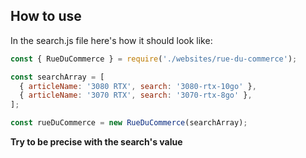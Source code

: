 ## How to use
In the search.js file here's how it should look like:
```js
const { RueDuCommerce } = require('./websites/rue-du-commerce');

const searchArray = [
  { articleName: '3080 RTX', search: '3080-rtx-10go' },
  { articleName: '3070 RTX', search: '3070-rtx-8go' },
];

const rueDuCommerce = new RueDuCommerce(searchArray);
```
**Try to be precise with the search's value**
